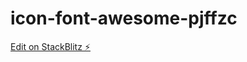 # icon-font-awesome-pjffzc

[Edit on StackBlitz ⚡️](https://stackblitz.com/edit/icon-font-awesome-pjffzc)